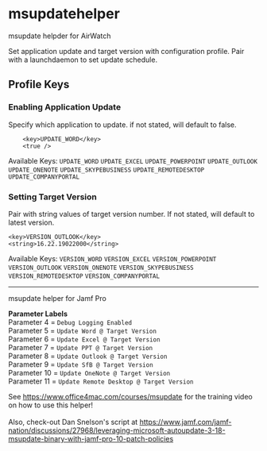 # msupdatehelper

msupdate helpder for AirWatch

Set application update and target version with configuration profile. Pair with a launchdaemon to set update schedule.

## Profile Keys

### Enabling Application Update
Specify which application to update. if not stated, will default to false.
```
    <key>UPDATE_WORD</key>
    <true />
```
Available Keys:
`UPDATE_WORD`
`UPDATE_EXCEL`
`UPDATE_POWERPOINT`
`UPDATE_OUTLOOK`
`UPDATE_ONENOTE`
`UPDATE_SKYPEBUSINESS`
`UPDATE_REMOTEDESKTOP`
`UPDATE_COMPANYPORTAL`

### Setting Target Version
Pair with string values of target version number. If not stated, will default to latest version.
```
<key>VERSION_OUTLOOK</key>
<string>16.22.19022000</string>
```
Available Keys:
`VERSION_WORD`
`VERSION_EXCEL`
`VERSION_POWERPOINT`
`VERSION_OUTLOOK`
`VERSION_ONENOTE`
`VERSION_SKYPEBUSINESS`
`VERSION_REMOTEDESKTOP`
`VERSION_COMPANYPORTAL`

---

msupdate helper for Jamf Pro

<b>Parameter Labels</b><br>
Parameter 4 = `Debug Logging Enabled`<br/>
Parameter 5 = `Update Word @ Target Version`<br/>
Parameter 6 = `Update Excel @ Target Version`<br/>
Parameter 7 = `Update PPT @ Target Version`<br/>
Parameter 8 = `Update Outlook @ Target Version`<br/>
Parameter 9 = `Update SfB @ Target Version`<br/>
Parameter 10 = `Update OneNote @ Target Version`<br/>
Parameter 11 = `Update Remote Desktop @ Target Version`<br/>

See https://www.office4mac.com/courses/msupdate for the training video on how to use this helper!<br/><br/>
Also, check-out Dan Snelson's script at https://www.jamf.com/jamf-nation/discussions/27968/leveraging-microsoft-autoupdate-3-18-msupdate-binary-with-jamf-pro-10-patch-policies
